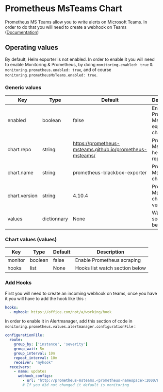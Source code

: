 # Prometheus MsTeams Chart

Prometheus MS Teams allow you to write alerts on Microsoft Teams. In order to do that you will need to create a webhook on Teams ([Documentation](https://docs.microsoft.com/en-us/microsoftteams/platform/webhooks-and-connectors/how-to/add-incoming-webhook))

## Operating values

By default, Helm exporter is not enabled. In order to enable it you will need to enable Monitoring & Prometheus, by doing `monitoring.enabled: true` & `monitoring.prometheus.enabled: true`, and of course `monitoring.prometheusMsTeams.enabled: true`.

### Generic values

| Key | Type | Default | Description |
|-----|------|---------|-------------|
| enabled | boolean | false | Enable Prometheus MsTeams exporter chart |
| chart.repo | string | <https://prometheus-msteams.github.io/prometheus-msteams/> | Prometheus MsTeams helm repository |
| chart.name | string | prometheus-blackbox-exporter | Prometheus MsTeams chart name |
| chart.version | string | 4.10.4 | Prometheus MsTeams chart version |
| values | dictionnary | None | Watch section below |

### Chart values (values)

| Key | Type | Default | Description |
|-----|------|---------|-------------|
| monitor | boolean | false | Enable Prometheus scraping |
| hooks | list | None | Hooks list watch section below |

### Add Hooks

First you will need to create an incoming webhook on teams, once you have it you will have to add the hook like this :

```yaml
hooks:
  - myhook: https://office.com/not/a/working/hook
```

In order to enable it in Alertmanager, add this section of code in `monitoring.prometheus.values.alertmanager.configurationFile` :

```yaml
configurationFile:
  route:
    group_by: ['instance', 'severity']
    group_wait: 5m
    group_interval: 10m
    repeat_interval: 10m
    receiver: "myhook"
  receivers:
    - name: updates
      webhook_configs:
        - url: "http://prometheus-msteams.<prometheus-namespace>:2000/myhook"
        # If you did not changed it default is monitoring
```
